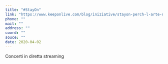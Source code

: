 ```yaml
---
title: "#StayOn"
link: "https://www.keeponlive.com/blog/iniziative/stayon-perch-l-arte-non-pu-finire"
phone: ""
mail: ""
address: ""
coord: ""
souce: ""
date: 2020-04-02
---
```


Concerti in diretta streaming
